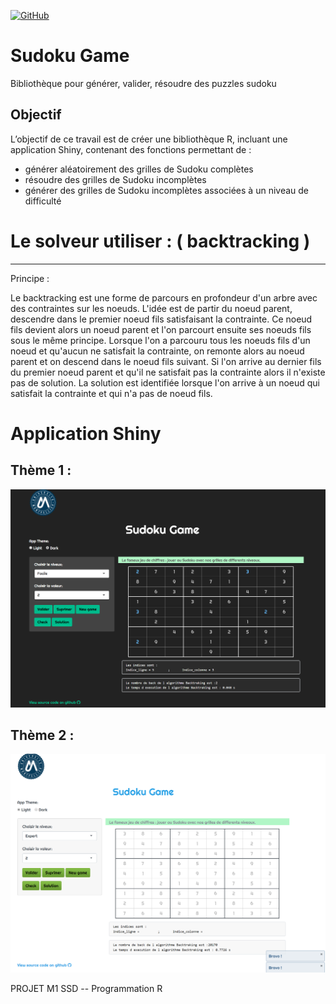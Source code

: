 <a href='https://github.com/abderrahim-ait/Projet_R-Groupe4/graphs/contributors' target="_blank"><img alt='GitHub' src='https://img.shields.io/badge/Contributors_-100000?style=flat&logo=GitHub&logoColor=white&labelColor=EAD809&color=black'/></a>

# Sudoku Game 
Bibliothèque pour générer, valider, résoudre des puzzles sudoku

## Objectif
L’objectif de ce travail est de créer une bibliothèque R, incluant une application Shiny, contenant des fonctions permettant de :
- générer aléatoirement des grilles de Sudoku complètes
- résoudre des grilles de Sudoku incomplètes
- générer des grilles de Sudoku incomplètes associées à un niveau de difficulté

# Le solveur utiliser : ( backtracking )
----------------------------------------
Principe :

Le backtracking est une forme de parcours en profondeur d'un arbre avec des contraintes sur les noeuds.
L'idée est de partir du noeud parent, descendre dans le premier noeud fils satisfaisant la contrainte. Ce noeud fils devient alors un noeud parent et l'on parcourt ensuite ses noeuds fils sous le même principe.
Lorsque l'on a parcouru tous les noeuds fils d'un noeud et qu'aucun ne satisfait la contrainte, on remonte alors au noeud parent et on descend dans le noeud fils suivant.
Si l'on arrive au dernier fils du premier noeud parent et qu'il ne satisfait pas la contrainte alors il n'existe pas de solution.
La solution est identifiée lorsque l'on arrive à un noeud qui satisfait la contrainte et qui n'a pas de noeud fils.

# Application Shiny 
Thème 1 :
---------
<p >
  <img src="https://github.com/abderrahim-ait/Projet_R-Groupe4/blob/main/inst/Sudoku/www/Sudoku.png" width="1000" title="Suduko">
</p>

Thème 2 :
---------
<p align="center">
  <img src="https://github.com/abderrahim-ait/Projet_R-Groupe4/blob/main/inst/Sudoku/www/Sudoku2.png" width="1000" title="Suduko">
</p>








PROJET M1 SSD -- Programmation R











